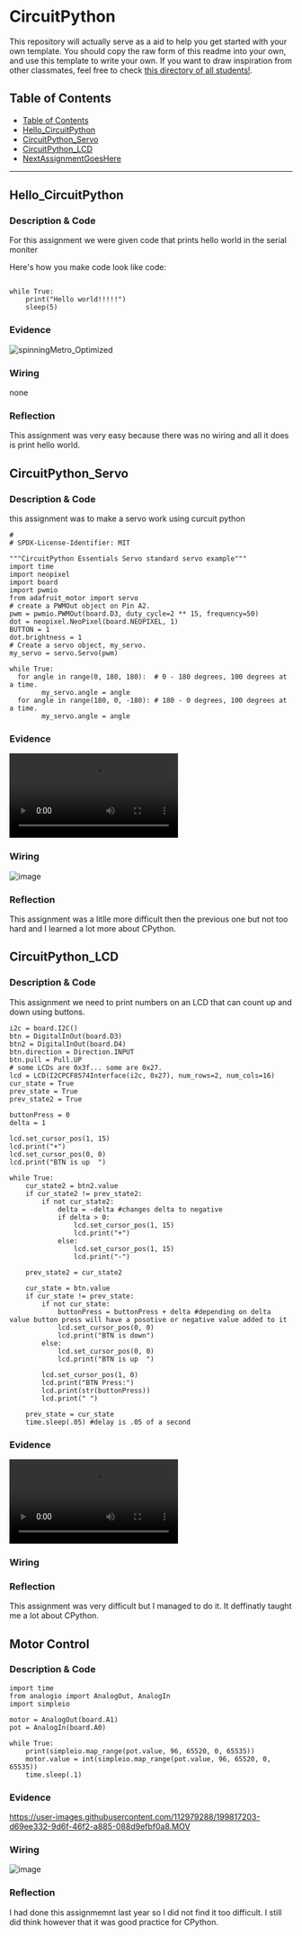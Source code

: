 # CircuitPython
This repository will actually serve as a aid to help you get started with your own template.  You should copy the raw form of this readme into your own, and use this template to write your own.  If you want to draw inspiration from other classmates, feel free to check [this directory of all students!](https://github.com/chssigma/Class_Accounts).
## Table of Contents
* [Table of Contents](#TableOfContents)
* [Hello_CircuitPython](#Hello_CircuitPython)
* [CircuitPython_Servo](#CircuitPython_Servo)
* [CircuitPython_LCD](#CircuitPython_LCD)
* [NextAssignmentGoesHere](#NextAssignment)
---

## Hello_CircuitPython

### Description & Code
For this assignment we were given code that prints hello world in the serial moniter

Here's how you make code look like code:

```from time import sleep

while True:
    print("Hello world!!!!!")
    sleep(5)
```


### Evidence


![spinningMetro_Optimized](https://user-images.githubusercontent.com/54641488/192549584-18285130-2e3b-4631-8005-0792c2942f73.gif)



### Wiring
none

### Reflection
This assignment was very easy because there was no wiring and all it does is print hello world.



## CircuitPython_Servo

### Description & Code
this assignment was to make a servo work using curcuit python
```# SPDX-FileCopyrightText: 2018 Kattni Rembor for Adafruit Industries
#
# SPDX-License-Identifier: MIT

"""CircuitPython Essentials Servo standard servo example"""
import time
import neopixel
import board
import pwmio
from adafruit_motor import servo
# create a PWMOut object on Pin A2.
pwm = pwmio.PWMOut(board.D3, duty_cycle=2 ** 15, frequency=50)
dot = neopixel.NeoPixel(board.NEOPIXEL, 1)
BUTTON = 1
dot.brightness = 1
# Create a servo object, my_servo.
my_servo = servo.Servo(pwm)

while True:
  for angle in range(0, 180, 180):  # 0 - 180 degrees, 100 degrees at a time.
        my_servo.angle = angle
  for angle in range(180, 0, -180): # 180 - 0 degrees, 100 degrees at a time.
        my_servo.angle = angle
```

### Evidence
![image](https://github.com/matthewbowling123/CPython/blob/master/Images/IMG-0413%20(2).MOV)

### Wiring
![image](https://user-images.githubusercontent.com/112979288/193122380-858af000-209d-4212-bf57-06e1568c96f2.png)

### Reflection
This assignment was a litlle more difficult then the previous one but not too hard and I learned a lot more about CPython.



## CircuitPython_LCD

### Description & Code
This assignment we need to print numbers on an LCD that can count up and down using buttons.
```# get and i2c object
i2c = board.I2C()
btn = DigitalInOut(board.D3)
btn2 = DigitalInOut(board.D4)
btn.direction = Direction.INPUT
btn.pull = Pull.UP
# some LCDs are 0x3f... some are 0x27.
lcd = LCD(I2CPCF8574Interface(i2c, 0x27), num_rows=2, num_cols=16)
cur_state = True
prev_state = True
prev_state2 = True

buttonPress = 0
delta = 1

lcd.set_cursor_pos(1, 15)
lcd.print("+")
lcd.set_cursor_pos(0, 0)
lcd.print("BTN is up  ")

while True:
    cur_state2 = btn2.value
    if cur_state2 != prev_state2:
        if not cur_state2:
            delta = -delta #changes delta to negative
            if delta > 0:
                lcd.set_cursor_pos(1, 15)
                lcd.print("+")
            else:
                lcd.set_cursor_pos(1, 15)
                lcd.print("-")
    
    prev_state2 = cur_state2

    cur_state = btn.value
    if cur_state != prev_state:
        if not cur_state:
            buttonPress = buttonPress + delta #depending on delta value button press will have a posotive or negative value added to it
            lcd.set_cursor_pos(0, 0)
            lcd.print("BTN is down")
        else:
            lcd.set_cursor_pos(0, 0)
            lcd.print("BTN is up  ")
        
        lcd.set_cursor_pos(1, 0)
        lcd.print("BTN Press:")
        lcd.print(str(buttonPress))     
        lcd.print(" ")

    prev_state = cur_state
    time.sleep(.05) #delay is .05 of a second

```

### Evidence

![image](https://github.com/matthewbowling123/CPython/blob/master/Images/IMG-0437%20(1).MOV)

### Wiring


### Reflection
This assignment was very difficult but I managed to do it. It deffinatly taught me a lot about CPython.




## Motor Control

### Description & Code

```import board
import time
from analogio import AnalogOut, AnalogIn
import simpleio

motor = AnalogOut(board.A1)
pot = AnalogIn(board.A0)

while True:
    print(simpleio.map_range(pot.value, 96, 65520, 0, 65535))
    motor.value = int(simpleio.map_range(pot.value, 96, 65520, 0, 65535))
    time.sleep(.1)

```

### Evidence


https://user-images.githubusercontent.com/112979288/199817203-d69ee332-9d6f-46f2-a885-088d9efbf0a8.MOV


### Wiring
![image](https://user-images.githubusercontent.com/112979288/199819107-4601f0b6-d339-412a-a06d-b9a65ec0ded4.png)

### Reflection
I had done this assignmemnt last year so I did not find it too difficult. I still did think however that it was good practice for CPython.
